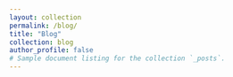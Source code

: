 ```yaml
---
layout: collection
permalink: /blog/
title: "Blog"
collection: blog
author_profile: false
# Sample document listing for the collection `_posts`.
---
```


